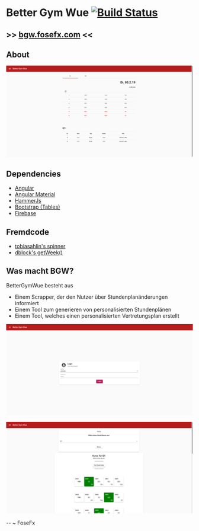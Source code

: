 # Better Gym Wue [![Build Status](https://travis-ci.com/FoseFx/BetterGymWue.svg?branch=master)](https://travis-ci.com/FoseFx/BetterGymWue)
## \>> [bgw.fosefx.com](https://bgw.fosefx.com/) <<
## About

![Sample](https://raw.githubusercontent.com/fosefx/BetterGymWue/master/.github/03-done.png)

## Dependencies

  * [Angular](https://angular.io/)
  * [Angular Material](https://material.angular.io/)
  * [HammerJs](http://hammerjs.github.io/)
  * [Bootstrap (Tables)](http://getbootstrap.com)
  * [Firebase](https://firebase.google.com/)

## Fremdcode

  * [tobiasahlin's spinner](http://tobiasahlin.com/spinkit/)
  * [dblock's getWeek()](https://gist.github.com/dblock/1081513)

## Was macht BGW?

BetterGymWue besteht aus
  * Einem Scrapper, der den Nutzer über Stundenplanänderungen informiert
  * Einem Tool zum generieren von personalisierten Stundenplänen
  * Einem Tool, welches einen personalisierten Vertretungsplan erstellt 

![Sample](https://raw.githubusercontent.com/fosefx/BetterGymWue/master/.github/01-login.png)

![Sample](https://raw.githubusercontent.com/fosefx/BetterGymWue/master/.github/02-setup.png)


--
~ FoseFx
